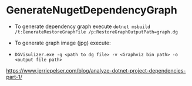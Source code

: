 # GenerateNugetDependencyGraph

* To generate dependency graph execute `dotnet msbuild /t:GenerateRestoreGraphFile /p:RestoreGraphOutputPath=graph.dg`

* To generate graph image (jpg) execute:
* `DGVisulizer.exe -g <path to dg file> -v <Graphviz bin path> -o <output file path>`




https://www.jerriepelser.com/blog/analyze-dotnet-project-dependencies-part-1/